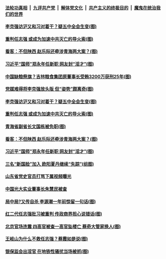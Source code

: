 

####  [法轮功真相](../../../../basic/blob/master/README.md?t=09262303) &nbsp;|&nbsp; [九评共产党](../../../../9ping.md/blob/master/README.md?t=09262303) &nbsp;|&nbsp; [解体党文化](../../../../jtdwh.md/blob/master/README.md?t=09262303)  &nbsp;|&nbsp; [共产主义的终极目的](../../../../gczydzjmd.md/blob/master/README.md?t=09262303) &nbsp;|&nbsp; [魔鬼在统治我们的世界](../../../../mgztzwmdsj.md/blob/master/README.md?t=09262303) 

#### [李克强访沪又和习对着干？疑五中全会生变(图)](../pages/p2/947263.md?t=09262303) 



#### [重判任志强 或成为加速中共灭亡的导火索(图)](../pages/p2/947213.md?t=09262303) 

#### [看客：不但陕西 赵乐际还牵涉青海两大案？(图)](../pages/p2/947143.md?t=09262303) 

#### [习近平“国师”郑永年任新职 网友封“淫才”(图)](../pages/p2/947131.md?t=09262303) 


#### [中国缺粮祭旗？吉林粮食集团原董事长受贿3200万获刑25年(图)](../pages/p2/947364.md?t=09262303) 

#### [党媒难得将李克强放头版 但“姿势”颇离奇(图)](../pages/p2/947276.md?t=09262303) 

#### [李克强访沪又和习对着干？疑五中全会生变(图)](../pages/p2/947263.md?t=09262303) 



#### [重判任志强 或成为加速中共灭亡的导火索(图)](../pages/p2/947213.md?t=09262303) 

#### [青海省副省长文国栋被免职(图)](../pages/p2/947241.md?t=09262303) 

#### [看客：不但陕西 赵乐际还牵涉青海两大案？(图)](../pages/p2/947143.md?t=09262303) 

#### [习近平“国师”郑永年任新职 网友封“淫才”(图)](../pages/p2/947131.md?t=09262303) 

#### [三名“新国脸”加入 欧阳夏丹继续“失踪”(组图)](../pages/p2/947157.md?t=09262303) 


#### [山东省党史官员打骂下属视频曝光](../pages/p2/947150.md?t=09262303) 

#### [中国光大实业董事长朱慧民被查](../pages/p2/947135.md?t=09262303) 


#### [局中局?又传自杀 李源潮一年前惊留一句话(图)](../pages/p2/947039.md?t=09262303) 

#### [红二代任志强批习被重判 传政商界担心说错话(图)](../pages/p2/947096.md?t=09262303) 

#### [北京官场连震 四高官被查一高官坠楼亡 蔡奇大管家换人(图)](../pages/p2/947091.md?t=09262303) 

#### [王岐山为什么不救任志强？蔡霞如是说(图)](../pages/p2/947082.md?t=09262303) 

#### [银保监会出淫官 在地铁性骚扰当场被抓(图)](../pages/p2/947020.md?t=09262303) 

